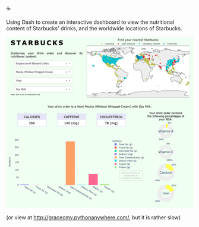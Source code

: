 :coffee:

Using Dash to create an interactive dashboard to view the nutritional content of Starbucks' drinks, and the worldwide locations of Starbucks.

![ScreenShot](/extras/ss_sb.png)

(or view at http://gracecmy.pythonanywhere.com/, but it is rather slow)
